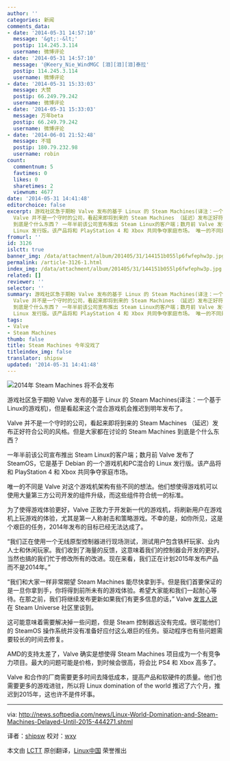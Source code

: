 ```yaml
---
author: ''
categories: 新闻
comments_data:
- date: '2014-05-31 14:57:10'
  message: '&gt;:-&lt;'
  postip: 114.245.3.114
  username: 微博评论
- date: '2014-05-31 14:57:10'
  message: '@Keery_Nie_WindMGC [泪][泪][泪]泰拉'
  postip: 114.245.3.114
  username: 微博评论
- date: '2014-05-31 15:33:03'
  message: 大赞
  postip: 66.249.79.242
  username: 微博评论
- date: '2014-05-31 15:33:03'
  message: 万年beta
  postip: 66.249.79.242
  username: 微博评论
- date: '2014-06-01 21:52:48'
  message: 不错
  postip: 180.79.232.98
  username: robin
count:
  commentnum: 5
  favtimes: 0
  likes: 0
  sharetimes: 2
  viewnum: 4677
date: '2014-05-31 14:41:48'
editorchoice: false
excerpt: 游戏社区急于期盼 Valve 发布的基于 Linux 的 Steam Machines(译注：一个基于Linux的游戏机)，但是看起来这个混合游戏机会推迟到明年发布了。
  Valve 并不是一个守时的公司，看起来即将到来的 Steam Machines （延迟）发布正好符合公司的风格。但是大家都在讨论的 Steam Machines
  到底是个什么东西？ 一年半前该公司宣布推出 Steam Linux的客户端；数月前 Valve 发布了SteamOS，它是基于 Debian 的一个游戏机和PC混合的
  Linux 发行版。该产品将和 PlayStation 4 和 Xbox 共同争夺家庭市场。 唯一的不同是 Valve 对这个游戏机架构有些不同的
fromurl: ''
id: 3126
islctt: true
banner_img: /data/attachment/album/201405/31/144151b055lp6fwfephw3p.jpg
permalink: /article-3126-1.html
index_img: /data/attachment/album/201405/31/144151b055lp6fwfephw3p.jpg.thumb.jpg
related: []
reviewer: ''
selector: ''
summary: 游戏社区急于期盼 Valve 发布的基于 Linux 的 Steam Machines(译注：一个基于Linux的游戏机)，但是看起来这个混合游戏机会推迟到明年发布了。
  Valve 并不是一个守时的公司，看起来即将到来的 Steam Machines （延迟）发布正好符合公司的风格。但是大家都在讨论的 Steam Machines
  到底是个什么东西？ 一年半前该公司宣布推出 Steam Linux的客户端；数月前 Valve 发布了SteamOS，它是基于 Debian 的一个游戏机和PC混合的
  Linux 发行版。该产品将和 PlayStation 4 和 Xbox 共同争夺家庭市场。 唯一的不同是 Valve 对这个游戏机架构有些不同的
tags:
- Valve
- Steam Machines
thumb: false
title: Steam Machines 今年没戏了
titleindex_img: false
translator: shipsw
updated: '2014-05-31 14:41:48'
---
```


![2014年 Steam Machines 将不会发布](/data/attachment/album/201405/31/144151b055lp6fwfephw3p.jpg)


游戏社区急于期盼 Valve 发布的基于 Linux 的 Steam Machines(译注：一个基于Linux的游戏机)，但是看起来这个混合游戏机会推迟到明年发布了。


Valve 并不是一个守时的公司，看起来即将到来的 Steam Machines （延迟）发布正好符合公司的风格。但是大家都在讨论的 Steam Machines 到底是个什么东西？


一年半前该公司宣布推出 Steam Linux的客户端；数月前 Valve 发布了SteamOS，它是基于 Debian 的一个游戏机和PC混合的 Linux 发行版。该产品将和 PlayStation 4 和 Xbox 共同争夺家庭市场。


唯一的不同是 Valve 对这个游戏机架构有些不同的想法。他们想使得游戏机可以使用大量第三方公司开发的组件升级，而这些组件符合统一的标准。


为了使得游戏体验更好，Valve 正致力于开发新一代的游戏机，将刷新用户在游戏机上玩游戏的体验，尤其是第一人称射击和策略游戏。不幸的是，如你所见，这是个艰巨的任务，2014年发布的目标已经无法达成了。


“我们正在使用一个无线原型控制器进行现场测试，测试用户包含铁杆玩家、业内人士和休闲玩家。我们收到了海量的反馈，这意味着我们的控制器会开发的更好。当然也搞的我们忙于修改所有的改进。现在来看，我们正在计划2015年发布产品而不是2014年。”


“我们和大家一样非常期望 Steam Machines 能尽快拿到手。但是我们首要保证的是一旦你拿到手，你将得到前所未有的游戏体验。希望大家能和我们一起耐心等待。在那之前，我们将继续发布更新如果我们有更多信息的话，” Valve [发言人说](http://steamcommunity.com/groups/steamuniverse#announcements/detail/1820891223906967821)在 Steam Universe 社区里谈到。


这可能意味着需要解决掉一些问题，但是 Steam 控制器远没有完成。很可能他们的 SteamOS 操作系统并没有准备好应付这么艰巨的任务。驱动程序也有些问题需要较长的时间去修复。


AMD的支持太差了，Valve 确实是想使得 Steam Machines 项目成为一个有竞争力项目。最大的问题可能是价格，到时候会很高，将会比 PS4 和 Xbox 高多了。


Valve 和合作的厂商需要更多时间去降低成本，提高产品和软硬件的质量。他们也需要更多的游戏进驻，所以将 Linux domination of the world 推迟了六个月，推迟到2015年，这也许不是件坏事。




---


via: <http://news.softpedia.com/news/Linux-World-Domination-and-Steam-Machines-Delayed-Until-2015-444271.shtml>


译者：[shipsw](https://github.com/shipsw) 校对：[wxy](https://github.com/wxy)


本文由 [LCTT](https://github.com/LCTT/TranslateProject) 原创翻译，[Linux中国](http://linux.cn/) 荣誉推出